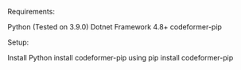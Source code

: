 Requirements: 
 
Python (Tested on 3.9.0)
Dotnet Framework 4.8+
codeformer-pip


Setup: 

Install Python
install codeformer-pip using pip install codeformer-pip
